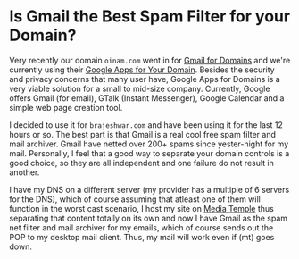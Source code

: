 # Is Gmail the Best Spam Filter for your Domain?

Very recently our domain `oinam.com` went in for [Gmail for Domains](/2006/gmail-for-domains-overactive-with-spams/) and we're currently using their [Google Apps for Your Domain](http://www.google.com/a/). Besides the security and privacy concerns that many user have, Google Apps for Domains is a very viable solution for a small to mid-size company. Currently, Google offers Gmail (for email), GTalk (Instant Messenger), Google Calendar and a simple web page creation tool.

I decided to use it for `brajeshwar.com` and have been using it for the last 12 hours or so. The best part is that Gmail is a real cool free spam filter and mail archiver. Gmail have netted over 200+ spams since yester-night for my mail. Personally, I feel that a good way to separate your domain controls is a good choice, so they are all independent and one failure do not result in another.

I have my DNS on a different server (my provider has a multiple of 6 servers for the DNS), which of course assuming that atleast one of them will function in the worst cast scenario, I host my site on [Media Temple](http://www.mediatemple.net/) thus separating that content totally on its own and now I have Gmail as the spam net filter and mail archiver for my emails, which of course sends out the POP to my desktop mail client. Thus, my mail will work even if (mt) goes down.